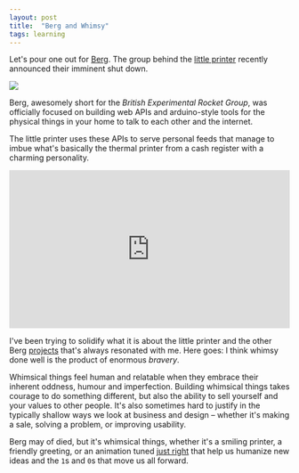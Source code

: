 ```yaml
---
layout: post
title:  "Berg and Whimsy"
tags: learning
---
```


Let's pour one out for [Berg][berg]. The group behind the [little printer][littleprinter] recently announced their imminent shut down.

<img src="/images/2014/berg-logo.png">

Berg, awesomely short for the _British Experimental Rocket Group_, was officially focused on building web APIs and arduino-style tools for the physical things in your home to talk to each other and the internet.

The little printer uses these APIs to serve personal feeds that manage to imbue what's basically the thermal printer from a cash register with a charming personality.

<style>.embed-container { position: relative; padding-bottom: 56.25%; height: 0; overflow: hidden; max-width: 100%; height: auto; } .embed-container iframe, .embed-container object, .embed-container embed { position: absolute; top: 0; left: 0; width: 100%; height: 100%; }</style><div class='embed-container'><iframe src='http://player.vimeo.com/video/32796535' frameborder='0' webkitAllowFullScreen mozallowfullscreen allowFullScreen></iframe></div>

I've been trying to solidify what it is about the little printer and the other Berg [projects][casestudies] that's always resonated with me. Here goes: I think whimsy done well is the product of enormous _bravery_.

Whimsical things feel human and relatable when they embrace their inherent oddness, humour and imperfection. Building whimsical things takes courage to do something different, but also the ability to sell yourself and your values to other people. It's also sometimes hard to justify in the typically shallow ways we look at business and design – whether it's making a sale, solving a problem, or improving usability.

Berg may of died, but it's whimsical things, whether it's a smiling printer, a friendly greeting, or an animation tuned [just right][applewatch] that help us humanize new ideas and the `1`s and `0`s that move us all forward.




[berg]:http://bergcloud.com
[littleprinter]:http://bergcloud.com/case-studies/little-printer
[casestudies]:http://bergcloud.com/case-studies

[vimeo]:http://vimeo.com/bergstudio
[washing-machine-vid]:http://vimeo.com/87522764

[applewatch]:https://twitter.com/Eric_Robinson/status/513040669020266496/photo/1

<!-- t. Talkin' about Berg(@bergcloud) and Whimsy - [link] -->